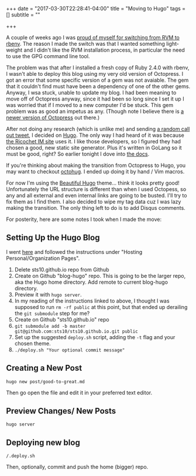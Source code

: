 +++
date = "2017-03-30T22:28:41-04:00"
title = "Moving to Hugo"
tags = []
subtitle = ""

+++

A couple of weeks ago I was [proud of myself for switching from RVM to rbenv](https://twitter.com/sts10/status/839933857679949829). The reason I made the switch was that I wanted something light-weight and I didn't like the RVM installation process, in particular the need to use the GPG command line tool.

The problem was that after I installed a fresh copy of Ruby 2.4.0 with rbenv, I wasn't able to deploy this blog using my very old version of Octopress. I got an error that some specific version of a gem was not avaiable. The gem that it couldn't find must have been a dependency of one of the other gems. Anyway, I wsa stuck, unable to update my blog. I had been meaning to move off of Octopress anyway, since it had been so long since I set it up I was worried that if I moved to a new computer I'd be stuck. This gem problem was as good an impetus as any. (Though note I believe there is [a newer version of Octopress](https://github.com/octopress/octopress) out there.)

After not doing any research (which is unlike me) and sending [a random call out tweet](https://twitter.com/sts10/status/846463935184355328), I decided on [Hugo](https://gohugo.io). The only way I had heard of it was because [the Ricochet IM site](https://ricochet.im/) uses it. I like those developers, so I figured they had chosen a good, new static site generator. Plus it's written in GoLang so it must be good, right? So earlier tonight I dove into [the docs](https://gohugo.io/overview/introduction/).

If you're thinking about making the transition from Octopress to Hugo, you may want to checkout [octohug](https://github.com/codebrane/octohug). I ended up doing it by hand / Vim macros.

For now I'm using the [Beautiful Hugo](http://themes.gohugo.io/beautifulhugo/) theme... think it looks pretty good! Unfortunately the URL structure is different than when I used Octopess, so any and all external and even internal links are going to be busted. I'll try to fix them as I find them. I also decided to wipe my tag data cuz I was lazy making the transition. The only thing left to do is to add Disqus comments.


For posterity, here are some notes I took when I made the move: 

## Setting Up the Hugo Blog

I went [here](https://gohugo.io/tutorials/github-pages-blog/) and followed the instructions under "Hosting Personal/Organization Pages". 

1. Delete sts10.github.io repo from Github
2. Create on Github "blog-hugo" repo. This is going to be the larger repo, aka the Hugo home directory. Add remote to current blog-hugo directory.
3. Preview it with `hugo server`. 
4. In my reading of the instructions linked to above, I thought I was supposed to run `rm -rf public` at this point, but that ended up derailing the `git submodule` step for me?
5. Create on Github "sts10.github.io" repo
6. `git submodule add -b master git@github.com:sts10/sts10.github.io.git public`
7. Set up the suggested `deploy.sh` script, adding the `-t` flag and your chosen theme.
8. `./deploy.sh "Your optional commit message"`

## Creating a New Post

`hugo new post/good-to-great.md`

Then go open the file and edit it in your preferred text editor.

## Preview Changes/ New Posts

`hugo server`

## Deploying new blog

`/.deploy.sh`

Then, optionally, commit and push the home (bigger) repo.



